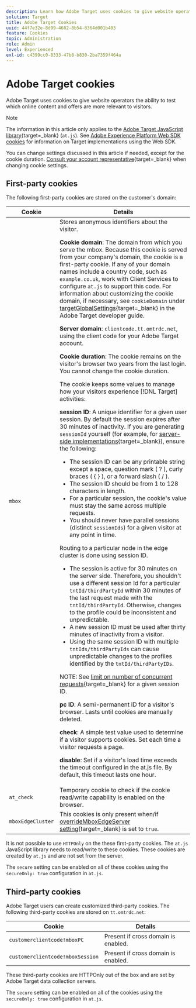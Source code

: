 ```yaml
---
description: Learn how Adobe Target uses cookies to give website operators the ability to test which online content and offers are more relevant to visitors.
solution: Target
title: Adobe Target Cookies 
uuid: 44f7e32e-8d99-4682-8b54-8364d001b403
feature: Cookies
topic: Administration
role: Admin
level: Experienced
exl-id: c4399cc0-8333-47b8-b830-2ba7359f464a
---
```

# Adobe Target cookies

Adobe Target uses cookies to give website operators the ability to test which online content and offers are more relevant to visitors.

>[!NOTE]
>
>The information in this article only applies to the [Adobe Target JavaScript library](https://experienceleague.adobe.com/docs/target-dev/developer/client-side/at-js-implementation/functions-overview/targetglobalsettings.html){target=_blank} (`at.js`). See [Adobe Experience Platform Web SDK cookies](web-sdk.md) for information on Target implementations using the Web SDK.
>
>You can change settings discussed in this article if needed, except for the cookie duration. [Consult your account representative](https://experienceleague.adobe.com/docs/target/using/cmp-resources-and-contact-information.html){target=_blank} when changing cookie settings.

## First-party cookies

The following first-party cookies are stored on the customer's domain:

|Cookie|Details|
| --- | --- |
|`mbox`|Stores anonymous identifiers about the visitor.<P>**Cookie domain**: The domain from which you serve the mbox. Because this cookie is served from your company's domain, the cookie is a first-party cookie. If any of your domain names include a country code, such as `example.co.uk`, work with Client Services to configure `at.js` to support this code. For information about customizing the cookie domain, if necessary, see `cookieDomain` under [targetGlobalSettings](https://experienceleague.adobe.com/docs/target-dev/developer/client-side/at-js-implementation/functions-overview/targetglobalsettings.html){target=_blank} in the Adobe Target developer guide.<P>**Server domain**: `clientcode.tt.omtrdc.net`, using the client code for your Adobe Target account.<P>**Cookie duration**: The cookie remains on the visitor's browser two years from the last login. You cannot change the cookie duration.<P>The cookie keeps some values to manage how your visitors experience [!DNL Target] activities:<P>**session ID**: A unique identifier for a given user session. By default the session expires after 30 minutes of inactivity. If you are generating `sessionId` yourself (for example, for [server-side implementations](https://experienceleague.adobe.com/docs/target-dev/developer/server-side/server-side-overview.html){target=_blank}), ensure the following:<ul><li>The session ID can be any printable string except a space, question mark ( ? ), curly braces ( { } ), or a forward slash ( / ).</li><li>The session ID should be from 1 to 128 characters in length.</li><li>For a particular session, the cookie's value must stay the same across multiple requests.</li><li>You should never have parallel sessions (distinct `sessionIds`) for a given visitor at any point in time.</li></ul>Routing to a particular node in the edge cluster is done using session ID.<ul><li>The session is active for 30 minutes on the server side. Therefore, you shouldn't use a different session Id for a particular `tntId/thirdPartyId` within 30 minutes of the last request made with the `tntId/thirdPartyId`. Otherwise, changes to the profile could be inconsistent and unpredictable.</li><li>A new session ID must be used after thirty minutes of inactivity from a visitor.</li><li>Using the same session ID with multiple `tntIds/thirdPartyIds` can cause unpredictable changes to the profiles identified by the `tntId/thirdPartyIDs`.</li></ul>NOTE: See [limit on number of concurrent requests](https://experienceleague.adobe.com/docs/target/using/troubleshoot/target-limits.html#content-delivery){target=_blank} for a given session ID.<P>**pc ID**: A semi-permanent ID for a visitor's browser. Lasts until cookies are manually deleted.<P>**check**: A simple test value used to determine if a visitor supports cookies. Set each time a visitor requests a page.<P>**disable**: Set if a visitor's load time exceeds the timeout configured in the at.js file. By default, this timeout lasts one hour.|
|`at_check`|Temporary cookie to check if the cookie read/write capability is enabled on the browser.|
|`mboxEdgeCluster`|This cookies is only present when/if [overrideMboxEdgeServer setting](https://experienceleague.adobe.com/docs/target-dev/developer/client-side/at-js-implementation/functions-overview/targetglobalsettings.html){target=_blank} is set to `true`.|

It is not possible to use `HTTPOnly` on the these first-party cookies. The `at.js` JavaScript library needs to read/write to these cookies. These cookies are created by `at.js` and are not set from the server.

The `secure` setting can be enabled on all of these cookies using the `secureOnly: true` configuration in `at.js`.

## Third-party cookies

Adobe Target users can create customized third-party cookies. The following third-party cookies are stored on `tt.omtrdc.net`:

|Cookie|Details|
| --- | --- |
| `customerclientcode!mboxPC` | Present if cross domain is enabled. |
| `customerclientcode!mboxSession` | Present if cross domain is enabled. |

These third-party cookies are HTTPOnly out of the box and are set by Adobe Target data collection servers.

The `secure` setting can be enabled on all of the cookies using the `secureOnly: true` configuration in `at.js`.
